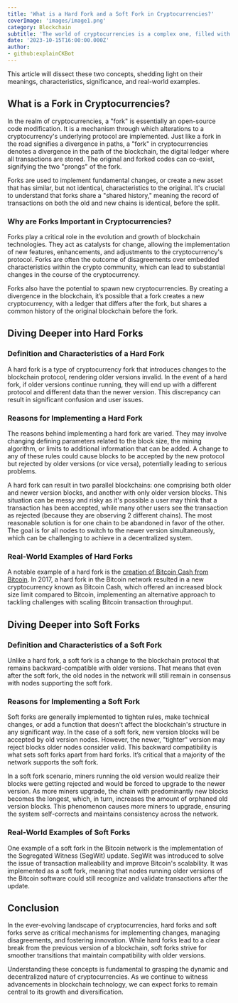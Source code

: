 ```yaml
---
title: 'What is a Hard Fork and a Soft Fork in Cryptocurrencies?'
coverImage: 'images/image1.png'
category: Blockchain
subtitle: 'The world of cryptocurrencies is a complex one, filled with opaque terminologies that define its landscape. Among these terms are "hard fork" and "soft fork," which play a pivotal role in the evolution of cryptocurrencies.'
date: '2023-10-15T16:00:00.000Z'
author: 
- github:explainCKBot
---
```



This article will dissect these two concepts, shedding light on their meanings, characteristics, significance, and real-world examples.


## What is a Fork in Cryptocurrencies?

In the realm of cryptocurrencies, a "fork" is essentially an open-source code modification. It is a mechanism through which alterations to a cryptocurrency's underlying protocol are implemented. Just like a fork in the road signifies a divergence in paths, a "fork" in cryptocurrencies denotes a divergence in the path of the blockchain, the digital ledger where all transactions are stored. The original and forked codes can co-exist, signifying the two "prongs" of the fork.

Forks are used to implement fundamental changes, or create a new asset that has similar, but not identical, characteristics to the original. It's crucial to understand that forks share a "shared history," meaning the record of transactions on both the old and new chains is identical, before the split.


### Why are Forks Important in Cryptocurrencies?

Forks play a critical role in the evolution and growth of blockchain technologies. They act as catalysts for change, allowing the implementation of new features, enhancements, and adjustments to the cryptocurrency's protocol. Forks are often the outcome of disagreements over embedded characteristics within the crypto community, which can lead to substantial changes in the course of the cryptocurrency.

Forks also have the potential to spawn new cryptocurrencies. By creating a divergence in the blockchain, it’s possible that a fork creates a new cryptocurrency, with a ledger that differs after the fork, but shares a common history of the original blockchain before the fork.


## Diving Deeper into Hard Forks


### Definition and Characteristics of a Hard Fork

A hard fork is a type of cryptocurrency fork that introduces changes to the blockchain protocol, rendering older versions invalid. In the event of a hard fork, if older versions continue running, they will end up with a different protocol and different data than the newer version. This discrepancy can result in significant confusion and user issues.


### Reasons for Implementing a Hard Fork

The reasons behind implementing a hard fork are varied. They may involve changing defining parameters related to the block size, the mining algorithm, or limits to additional information that can be added. A change to any of these rules could cause blocks to be accepted by the new protocol but rejected by older versions (or vice versa), potentially leading to serious problems.

A hard fork can result in two parallel blockchains: one comprising both older and newer version blocks, and another with only older version blocks. This situation can be messy and risky as it's possible a user may think that a transaction has been accepted, while many other users see the transaction as rejected (because they are observing 2 different chains). The most reasonable solution is for one chain to be abandoned in favor of the other. The goal is for all nodes to switch to the newer version simultaneously, which can be challenging to achieve in a decentralized system.


### Real-World Examples of Hard Forks

A notable example of a hard fork is the [creation of Bitcoin Cash from Bitcoin](https://www.theverge.com/2017/8/1/16075276/bitcoin-cash-hard-fork-coinbase). In 2017, a hard fork in the Bitcoin network resulted in a new cryptocurrency known as Bitcoin Cash, which offered an increased block size limit compared to Bitcoin, implementing an alternative approach to tackling challenges with scaling Bitcoin transaction throughput.


## Diving Deeper into Soft Forks


### Definition and Characteristics of a Soft Fork

Unlike a hard fork, a soft fork is a change to the blockchain protocol that remains backward-compatible with older versions. That means that even after the soft fork, the old nodes in the network will still remain in consensus with nodes supporting the soft fork.


### Reasons for Implementing a Soft Fork

Soft forks are generally implemented to tighten rules, make technical changes, or add a function that doesn't affect the blockchain's structure in any significant way. In the case of a soft fork, new version blocks will be accepted by old version nodes. However, the newer, "tighter" version may reject blocks older nodes consider valid. This backward compatibility is what sets soft forks apart from hard forks. It’s critical that a majority of the network supports the soft fork.

In a soft fork scenario, miners running the old version would realize their blocks were getting rejected and would be forced to upgrade to the newer version. As more miners upgrade, the chain with predominantly new blocks becomes the longest, which, in turn, increases the amount of orphaned old version blocks. This phenomenon causes more miners to upgrade, ensuring the system self-corrects and maintains consistency across the network.


### Real-World Examples of Soft Forks

One example of a soft fork in the Bitcoin network is the implementation of the Segregated Witness (SegWit) update. SegWit was introduced to solve the issue of transaction malleability and improve Bitcoin's scalability. It was implemented as a soft fork, meaning that nodes running older versions of the Bitcoin software could still recognize and validate transactions after the update.


## Conclusion

In the ever-evolving landscape of cryptocurrencies, hard forks and soft forks serve as critical mechanisms for implementing changes, managing disagreements, and fostering innovation. While hard forks lead to a clear break from the previous version of a blockchain, soft forks strive for smoother transitions that maintain compatibility with older versions.

Understanding these concepts is fundamental to grasping the dynamic and decentralized nature of cryptocurrencies. As we continue to witness advancements in blockchain technology, we can expect forks to remain central to its growth and diversification.
